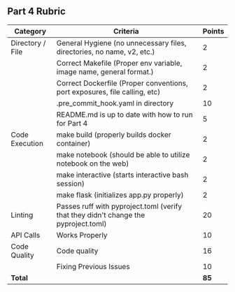 ## Part 4 Rubric

| Category | Criteria | Points |
|----------|----------|---------|
| Directory / File | General Hygiene (no unnecessary files, directories, no name, v2, etc.) | 2 |
| | Correct Makefile (Proper env variable, image name, general format.) | 2 |
| | Correct Dockerfile (Proper conventions, port exposures, file calling, etc) | 2 |
| | .pre_commit_hook.yaml in directory | 10 |
| | README.md is up to date with how to run for Part 4 | 5 |
| Code Execution | make build (properly builds docker container) | 2 |
| | make notebook (should be able to utilize notebook on the web) | 2 |
| | make interactive (starts interactive bash session) | 2 |
| | make flask (initializes app.py properly) | 2 |
| Linting | Passes ruff with pyproject.toml (verify that they didn't change the pyproject.toml) | 20 |
| API Calls | Works Properly | 10 |
| Code Quality | Code quality | 16 |
| | Fixing Previous Issues | 10 |
| **Total** | | **85** |